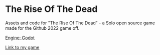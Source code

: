 # The Rise Of The Dead

Assets and code for "The Rise Of The Dead" - a Solo open source game made for the Github 2022 game off.

[Engine: Godot](https://godotengine.org/)

[Link to my game](https://cyang946.itch.io/the-rise-of-the-dead)
